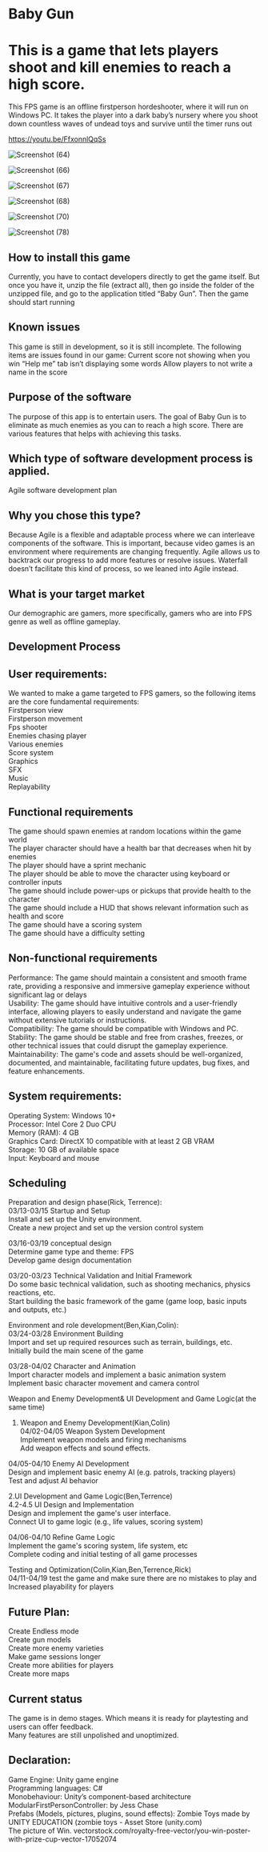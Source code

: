 # Baby Gun

# This is a game that lets players shoot and kill enemies to reach a high score.

This FPS game is an offline firstperson hordeshooter, where it will run on Windows PC. It takes the player into a dark baby’s nursery where you shoot down countless waves of undead toys and survive until the timer runs out

https://youtu.be/FfxonnlQqSs

![Screenshot (64)](https://github.com/benlcs040114/SEProject2/assets/167516070/d6a64ccf-15c9-43b5-88f2-ca5897c8356e)

![Screenshot (66)](https://github.com/benlcs040114/SEProject2/assets/167516070/9d0e38d8-7cad-4855-94e7-5453037162e5)

![Screenshot (67)](https://github.com/benlcs040114/SEProject2/assets/167516070/b6ee7873-114a-4bd7-9c7f-dfa74909945d)

![Screenshot (68)](https://github.com/benlcs040114/SEProject2/assets/167516070/54e2928e-29d6-4e3d-a6e0-addb7871b9a9)

![Screenshot (70)](https://github.com/benlcs040114/SEProject2/assets/167516070/3c632839-e8b7-46ca-9477-91edcca619e6)

![Screenshot (78)](https://github.com/benlcs040114/SEProject2/assets/167516070/86899e72-5170-4f69-992b-d6696abf5174)


## How to install this game
Currently, you have to contact developers directly to get the game itself. But once you have it, unzip the file (extract all), then go inside the folder of the unzipped file, and go to the application titled “Baby Gun”. Then the game should start running

## Known issues
This game is still in development, so it is still incomplete. The following items are issues found in our game:
Current score not showing when you win
“Help me” tab isn’t displaying some words
Allow players to not write a name in the score


## Purpose of the software

The purpose of this app is to entertain users. The goal of Baby Gun is to eliminate as much enemies as you can to reach a high score. There are various features that helps with achieving this tasks.

## Which type of software development process is applied.

Agile software development plan 


## Why you chose this type?

Because Agile is a flexible and adaptable process where we can interleave components of the software. This is important, because video games is an environment where requirements are changing frequently. Agile allows us to backtrack our progress to add more features or resolve issues. Waterfall doesn’t facilitate this kind of process, so we leaned into Agile instead.

## What is your target market

Our demographic are gamers, more specifically, gamers who are into FPS genre as well as offline gameplay.


## Development Process

## User requirements:
We wanted to make a game targeted to FPS gamers, so the following items are the core fundamental requirements: <br>
Firstperson view <br>
Firstperson movement<br>
Fps shooter <br>
Enemies chasing player <br>
Various enemies <br>
Score system <br>
Graphics <br>
SFX <br>
Music <br>
Replayability <br>

## Functional requirements
The game should spawn enemies at random locations within the game world <br>
The player character should have a health bar that decreases when hit by enemies <br>
The player should have a sprint mechanic <br>
The player should be able to move the character using keyboard or controller inputs <br>
The game should include power-ups or pickups that provide health to the character <br>
The game should include a HUD that shows relevant information such as health and score <br>
The game should have a scoring system <br>
The game should have a difficulty setting <br>

## Non-functional requirements
Performance: The game should maintain a consistent and smooth frame rate, providing a responsive and immersive gameplay experience without significant lag or delays <br>
Usability: The game should have intuitive controls and a user-friendly interface, allowing players to easily understand and navigate the game without extensive tutorials or instructions. <br>
Compatibility: The game should be compatible with Windows and PC. <br>
Stability: The game should be stable and free from crashes, freezes, or other technical issues that could disrupt the gameplay experience. <br>
Maintainability: The game's code and assets should be well-organized, documented, and maintainable,  facilitating future updates, bug fixes, and feature enhancements. <br>

## System requirements:
Operating System: Windows 10+ <br>
Processor: Intel Core 2 Duo CPU <br>
Memory (RAM): 4 GB <br>
Graphics Card: DirectX 10 compatible with at least 2 GB VRAM <br>
Storage: 10 GB of available space <br>
Input: Keyboard and mouse <br>

## Scheduling

Preparation and design phase(Rick, Terrence): <br>
03/13-03/15 Startup and Setup <br>
Install and set up the Unity environment. <br>
Create a new project and set up the version control system <br>

03/16-03/19 conceptual design <br>
Determine game type and theme: FPS <br>
Develop game design documentation <br>

03/20-03/23 Technical Validation and Initial Framework <br>
Do some basic technical validation, such as shooting mechanics, physics reactions, etc. <br>
Start building the basic framework of the game (game loop, basic inputs and outputs, etc.) <br>


Environment and role development(Ben,Kian,Colin): <br>
03/24-03/28 Environment Building <br>
Import and set up required resources such as terrain, buildings, etc. <br>
Initially build the main scene of the game <br>

03/28-04/02 Character and Animation <br>
Import character models and implement a basic animation system <br>
Implement basic character movement and camera control <br>

Weapon and Enemy Development& UI Development and Game Logic(at the same time) <br>
1. Weapon and Enemy Development(Kian,Colin) <br>
04/02-04/05 Weapon System Development <br>
Implement weapon models and firing mechanisms <br>
Add weapon effects and sound effects. <br>

04/05-04/10 Enemy AI Development <br>
Design and implement basic enemy AI (e.g. patrols, tracking players) <br>
Test and adjust AI behavior <br>

2.UI Development and Game Logic(Ben,Terrence) <br>
4.2-4.5 UI Design and Implementation <br>
Design and implement the game's user interface. <br>
Connect UI to game logic (e.g., life values, scoring system) <br>

04/06-04/10 Refine Game Logic <br>
Implement the game's scoring system, life system, etc <br>
Complete coding and initial testing of all game processes <br>

Testing and Optimization(Colin,Kian,Ben,Terrence,Rick) <br>
04/11-04/19 test the game and make sure there are no mistakes to play and Increased playability for players

## Future Plan:
Create Endless mode <br>
Create gun models <br>
Create more enemy varieties <br>
Make game sessions longer <br>
Create more abilities for players <br>
Create more maps <br>

## Current status
The game is in demo stages. Which means it is ready for playtesting and users can offer feedback. <br>
Many features are still unpolished and unoptimized. 

## Declaration:
Game Engine: Unity game engine <br>
Programming languages: C# <br>
Monobehaviour: Unity’s component-based architecture <br>
ModularFirstPersonController: by Jess Chase <br>
Prefabs (Models, pictures, plugins, sound effects): 
Zombie Toys made by UNITY EDUCATION (zombie toys - Asset Store (unity.com) <br>
The picture of Win.
vectorstock.com/royalty-free-vector/you-win-poster-with-prize-cup-vector-17052074 

